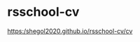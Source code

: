 # rsschool-cv

[https:/shegol2020.github.io/rsschool-cv/cv](https:/shegol2020.github.io/rsschool-cv/cv)

